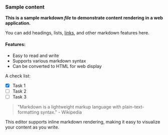 ### Sample content

**This is a sample markdown _file_ to demonstrate content rendering in a web application.**

You can add headings, lists, [links](https://google.com), and other markdown features here.

#### Features:

- Easy to read and write
- Supports various markdown syntax
- Can be converted to HTML for web display

A check list:

- [x] Task 1
- [ ] Task 2
- [ ] Task 3

> "Markdown is a lightweight markup language with plain-text-formatting syntax." - Wikipedia

This editor supports inline markdown rendering, making it easy to visualize your content as you write.
